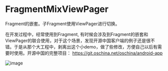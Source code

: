 # FragmentMixViewPager
Fragment的嵌套。子Fragment使用ViewPager进行切换。
   
   在开发过程中，经常使用到Fragment, 有时候会涉及到Fragment的嵌套和ViewPager的联合使用，对于这个场景，发现开源中国客户端的例子还是很不错。于是从那个大工程中，剥离出这个小demo，做了些修改，方便自己以后有需要时使用。开源中国的完整项目：
   https://git.oschina.net/oschina/android-app
   
   ![image](https://github.com/weijianfeng/FragmentMixViewPager/blob/master/readme.gif) 
